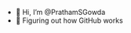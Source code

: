 - 👋 Hi, I’m @PrathamSGowda
- 👀 Figuring out how GitHub works

<!---
PrathamSGowda/PrathamSGowda is a ✨ special ✨ repository because its `README.md` (this file) appears on your GitHub profile.
You can click the Preview link to take a look at your changes.
--->
